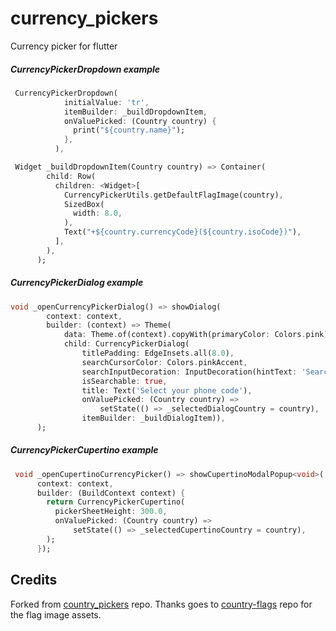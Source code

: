 # currency_pickers

Currency picker for flutter


##### CurrencyPickerDropdown example

```dart
 CurrencyPickerDropdown(
            initialValue: 'tr',
            itemBuilder: _buildDropdownItem,
            onValuePicked: (Country country) {
              print("${country.name}");
            },
          ),
```


```dart
 Widget _buildDropdownItem(Country country) => Container(
        child: Row(
          children: <Widget>[
            CurrencyPickerUtils.getDefaultFlagImage(country),
            SizedBox(
              width: 8.0,
            ),
            Text("+${country.currencyCode}(${country.isoCode})"),
          ],
        ),
      );
```


##### CurrencyPickerDialog example

```dart
void _openCurrencyPickerDialog() => showDialog(
        context: context,
        builder: (context) => Theme(
            data: Theme.of(context).copyWith(primaryColor: Colors.pink),
            child: CurrencyPickerDialog(
                titlePadding: EdgeInsets.all(8.0),
                searchCursorColor: Colors.pinkAccent,
                searchInputDecoration: InputDecoration(hintText: 'Search...'),
                isSearchable: true,
                title: Text('Select your phone code'),
                onValuePicked: (Country country) =>
                    setState(() => _selectedDialogCountry = country),
                itemBuilder: _buildDialogItem)),
      );
```



##### CurrencyPickerCupertino example

```dart
 void _openCupertinoCurrencyPicker() => showCupertinoModalPopup<void>(
      context: context,
      builder: (BuildContext context) {
        return CurrencyPickerCupertino(
          pickerSheetHeight: 300.0,
          onValuePicked: (Country country) =>
              setState(() => _selectedCupertinoCountry = country),
        );
      });
```


## Credits
Forked from [country_pickers](https://github.com/figengungor/country_pickers) repo.
Thanks goes to [country-flags](https://github.com/hjnilsson/country-flags) repo for the flag image assets.
